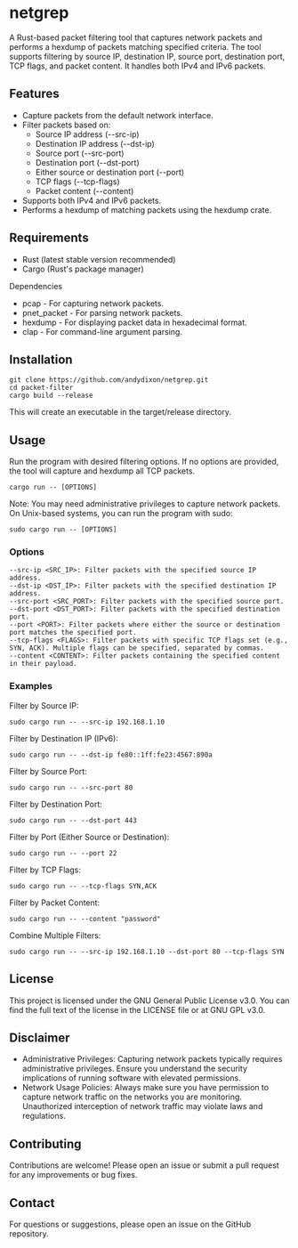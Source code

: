 # netgrep

A Rust-based packet filtering tool that captures network packets and performs a hexdump of packets matching specified criteria. The tool supports filtering by source IP, destination IP, source port, destination port, TCP flags, and packet content. It handles both IPv4 and IPv6 packets.

## Features

* Capture packets from the default network interface.
* Filter packets based on:
  * Source IP address (--src-ip)
  * Destination IP address (--dst-ip)
  * Source port (--src-port)
  * Destination port (--dst-port)
  * Either source or destination port (--port)
  * TCP flags (--tcp-flags)
  * Packet content (--content)
* Supports both IPv4 and IPv6 packets.
* Performs a hexdump of matching packets using the hexdump crate.

## Requirements

* Rust (latest stable version recommended)
* Cargo (Rust's package manager)

Dependencies

* pcap - For capturing network packets.
* pnet_packet - For parsing network packets.
* hexdump - For displaying packet data in hexadecimal format.
* clap - For command-line argument parsing.

## Installation

    git clone https://github.com/andydixon/netgrep.git
    cd packet-filter
    cargo build --release

This will create an executable in the target/release directory.

## Usage

Run the program with desired filtering options. If no options are provided, the tool will capture and hexdump all TCP packets.

    cargo run -- [OPTIONS]

Note: You may need administrative privileges to capture network packets. On Unix-based systems, you can run the program with sudo:

    sudo cargo run -- [OPTIONS]

### Options

    --src-ip <SRC_IP>: Filter packets with the specified source IP address.
    --dst-ip <DST_IP>: Filter packets with the specified destination IP address.
    --src-port <SRC_PORT>: Filter packets with the specified source port.
    --dst-port <DST_PORT>: Filter packets with the specified destination port.
    --port <PORT>: Filter packets where either the source or destination port matches the specified port.
    --tcp-flags <FLAGS>: Filter packets with specific TCP flags set (e.g., SYN, ACK). Multiple flags can be specified, separated by commas.
    --content <CONTENT>: Filter packets containing the specified content in their payload.

### Examples

Filter by Source IP:

    sudo cargo run -- --src-ip 192.168.1.10

Filter by Destination IP (IPv6):

    sudo cargo run -- --dst-ip fe80::1ff:fe23:4567:890a

Filter by Source Port:

    sudo cargo run -- --src-port 80

Filter by Destination Port:

    sudo cargo run -- --dst-port 443

Filter by Port (Either Source or Destination):

    sudo cargo run -- --port 22

Filter by TCP Flags:

    sudo cargo run -- --tcp-flags SYN,ACK

Filter by Packet Content:

    sudo cargo run -- --content "password"

Combine Multiple Filters:

    sudo cargo run -- --src-ip 192.168.1.10 --dst-port 80 --tcp-flags SYN

## License

This project is licensed under the GNU General Public License v3.0. You can find the full text of the license in the LICENSE file or at GNU GPL v3.0.

## Disclaimer

* Administrative Privileges: Capturing network packets typically requires administrative privileges. Ensure you understand the security implications of running software with elevated permissions.
* Network Usage Policies: Always make sure you have permission to capture network traffic on the networks you are monitoring. Unauthorized interception of network traffic may violate laws and regulations.

## Contributing

Contributions are welcome! Please open an issue or submit a pull request for any improvements or bug fixes.

## Contact

For questions or suggestions, please open an issue on the GitHub repository.
